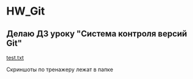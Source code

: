 # HW_Git
## Делаю ДЗ уроку "Система контроля версий Git"
[test.txt](test.txt)

Скриншоты по тренажеру лежат в папке
